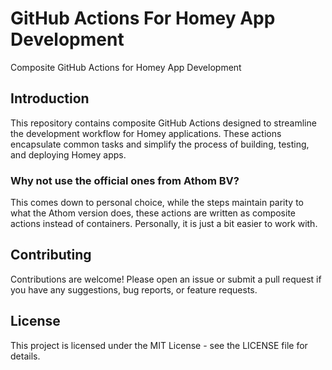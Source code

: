 # GitHub Actions For Homey App Development

Composite GitHub Actions for Homey App Development

## Introduction

This repository contains composite GitHub Actions designed to streamline the
development workflow for Homey applications. These actions encapsulate common
tasks and simplify the process of building, testing, and deploying Homey apps.

### Why not use the official ones from Athom BV?

This comes down to personal choice, while the steps maintain parity to what the Athom version does,
these actions are written as composite actions instead of containers. Personally, it is just a bit
easier to work with.

## Contributing

Contributions are welcome\! Please open an issue or submit a pull request if you
have any suggestions, bug reports, or feature requests.

## License

This project is licensed under the MIT License - see the LICENSE file for
details.
